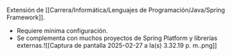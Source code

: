 Extensión de [[Carrera/Informática/Lenguajes de Programación/Java/Spring Framework]].
- Requiere mínima configuración.
- Se complementa con muchos proyectos de Spring Platform y librerías externas.![[Captura de pantalla 2025-02-27 a la(s) 3.32.19 p. m..png]]